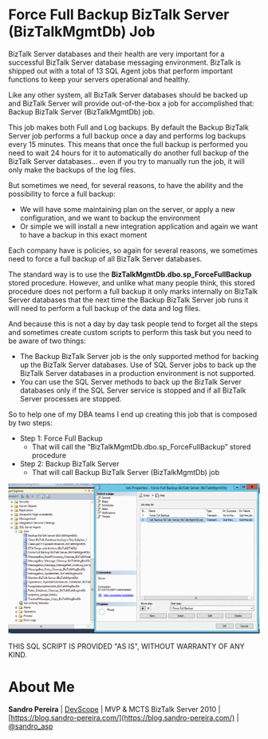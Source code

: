 # Force Full Backup BizTalk Server (BizTalkMgmtDb) Job
BizTalk Server databases and their health are very important for a successful BizTalk Server database messaging environment. BizTalk is shipped out with a total of 13 SQL Agent jobs that perform important functions to keep your servers operational and healthy.

Like any other system, all BizTalk Server databases should be backed up and BizTalk Server will provide out-of-the-box a job for accomplished that: Backup BizTalk Server (BizTalkMgmtDb) job.

This job makes both Full and Log backups. By default the Backup BizTalk Server job performs a full backup once a day and performs log backups every 15 minutes. This means that once the full backup is performed you need to wait 24 hours for it to automatically do another full backup of the BizTalk Server databases… even if you try to manually run the job, it will only make the backups of the log files.

But sometimes we need, for several reasons, to have the ability and the possibility to force a full backup:
* We will have some maintaining plan on the server, or apply a new configuration, and we want to backup the environment
* Or simple we will install a new integration application and again we want to have a backup in this exact moment

Each company have is policies, so again for several reasons, we sometimes need to force a full backup of all BizTalk Server databases.

The standard way is to use the **BizTalkMgmtDb.dbo.sp_ForceFullBackup** stored procedure. However, and unlike what many people think, this stored procedure does not perform a full backup it only marks internally on BizTalk Server databases that the next time the Backup BizTalk Server job runs it will need to perform a full backup of the data and log files.

And because this is not a day by day task people tend to forget all the steps and sometimes create custom scripts to perform this task but you need to be aware of two things:
* The Backup BizTalk Server job is the only supported method for backing up the BizTalk Server databases. Use of SQL Server jobs to back up the BizTalk Server databases in a production environment is not supported.
* You can use the SQL Server methods to back up the BizTalk Server databases only if the SQL Server service is stopped and if all BizTalk Server processes are stopped.
 
So to help one of my DBA teams I end up creating this job that is composed by two steps:
* Step 1: Force Full Backup
  * That will call the “BizTalkMgmtDb.dbo.sp_ForceFullBackup” stored procedure
* Step 2: Backup BizTalk Server
  * That will call Backup BizTalk Server (BizTalkMgmtDb) job
  
![Force Full Backup BizTalk Server (BizTalkMgmtDb) Job](media/Force-Full-Backup-BizTalk-Server-BizTalkMgmtDb.png)
 
THIS SQL SCRIPT IS PROVIDED "AS IS", WITHOUT WARRANTY OF ANY KIND.

# About Me
**Sandro Pereira** | [DevScope](http://www.devscope.net/) | MVP & MCTS BizTalk Server 2010 | [https://blog.sandro-pereira.com/](https://blog.sandro-pereira.com/) | [@sandro_asp](https://twitter.com/sandro_asp)